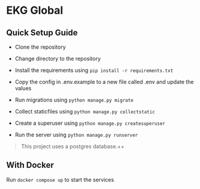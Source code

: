 # EKG Global

## Quick Setup Guide

- Clone the repository

- Change directory to the repository

- Install the requirements using `pip install -r requirements.txt`

- Copy the config in .env.example to a new file called .env and update the values

- Run migrations using `python manage.py migrate`

- Collect staticfiles using `python manage.py collectstatic`

- Create a superuser using `python manage.py createsuperuser`

- Run the server using `python manage.py runserver`

> This project uses a postgres database.++

## With Docker

Run `docker compose up` to start the services
